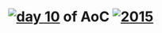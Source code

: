 # [![day 10](10)](https://adventofcode.com/2015/day/10) of AoC [![2015](2015)](https://adventofcode.com/2015)
